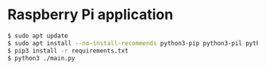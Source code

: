 # Raspberry Pi application

```sh
$ sudo apt update
$ sudo apt install --no-install-recommends python3-pip python3-pil python3-spidev
$ pip3 install -r requirements.txt
$ python3 ./main.py
```
